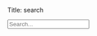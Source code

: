Title: search

<input class="search-input" type="text" data-stork="sitesearch" placeholder="Search...">

<br>

<div class="search-output" data-stork="sitesearch-output"></div>


